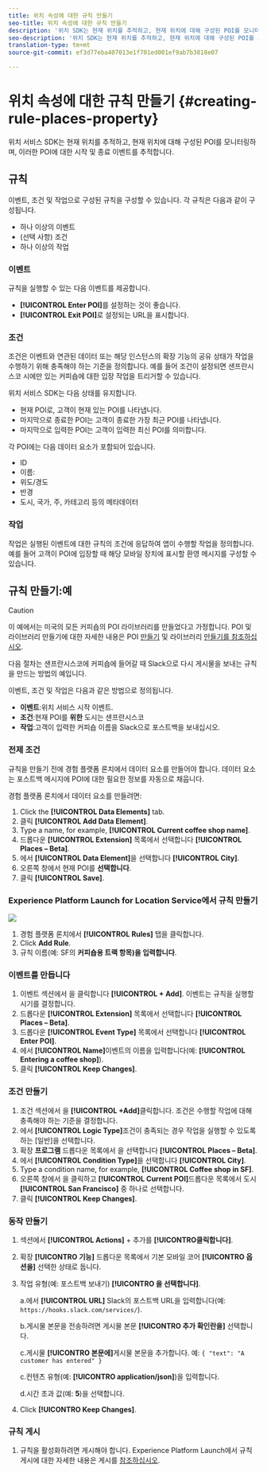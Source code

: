 ```yaml
---
title: 위치 속성에 대한 규칙 만들기
seo-title: 위치 속성에 대한 규칙 만들기
description: '위치 SDK는 현재 위치를 추적하고, 현재 위치에 대해 구성된 POI를 모니터링하며, 이러한 POI에 대한 시작 및 종료 이벤트를 추적합니다. '
seo-description: '위치 SDK는 현재 위치를 추적하고, 현재 위치에 대해 구성된 POI를 모니터링하며, 이러한 POI에 대한 시작 및 종료 이벤트를 추적합니다. '
translation-type: tm+mt
source-git-commit: ef3d77eba407013e1f701ed001ef9ab7b3818e07

---
```



# 위치 속성에 대한 규칙 만들기 {#creating-rule-places-property}

위치 서비스 SDK는 현재 위치를 추적하고, 현재 위치에 대해 구성된 POI를 모니터링하며, 이러한 POI에 대한 시작 및 종료 이벤트를 추적합니다.

## 규칙

이벤트, 조건 및 작업으로 구성된 규칙을 구성할 수 있습니다. 각 규칙은 다음과 같이 구성됩니다.

* 하나 이상의 이벤트
* (선택 사항) 조건
* 하나 이상의 작업

### 이벤트

규칙을 실행할 수 있는 다음 이벤트를 제공합니다.

* **[!UICONTROL Enter POI]**&#x200B;를 설정하는 것이 좋습니다.
* **[!UICONTROL Exit POI]**&#x200B;로 설정되는 URL을 표시합니다.

### 조건

조건은 이벤트와 연관된 데이터 또는 해당 인스턴스의 확장 기능의 공유 상태가 작업을 수행하기 위해 충족해야 하는 기준을 정의합니다. 예를 들어 조건이 설정되면 샌프란시스코 시에만 있는 커피숍에 대한 입장 작업을 트리거할 수 있습니다.

위치 서비스 SDK는 다음 상태를 유지합니다.

* 현재 POI로, 고객이 현재 있는 POI를 나타냅니다.
* 마지막으로 종료한 POI는 고객이 종료한 가장 최근 POI를 나타냅니다.
* 마지막으로 입력한 POI는 고객이 입력한 최신 POI를 의미합니다.

각 POI에는 다음 데이터 요소가 포함되어 있습니다.

* ID
* 이름:
* 위도/경도
* 반경
* 도시, 국가, 주, 카테고리 등의 메타데이터

### 작업

작업은 실행된 이벤트에 대한 규칙의 조건에 응답하여 앱이 수행할 작업을 정의합니다. 예를 들어 고객이 POI에 입장할 때 해당 모바일 장치에 표시할 환영 메시지를 구성할 수 있습니다.

## 규칙 만들기:예

>[!CAUTION]
>
>이 예에서는 미국의 모든 커피숍의 POI 라이브러리를 만들었다고 가정합니다. POI 및 라이브러리 만들기에 대한 자세한 내용은 POI [만들기](https://placesdocs.com/places-services-by-adobe-documentation/places-database-management-1/managing-pois-in-the-places-ui#create-a-poi) 및 라이브러리 [만들기를 참조하십시오](https://placesdocs.com/places-services-by-adobe-documentation/places-database-management-1/manage-libraries#create-a-library).

다음 절차는 샌프란시스코에 커피숍에 들어갈 때 Slack으로 다시 게시물을 보내는 규칙을 만드는 방법의 예입니다.

이벤트, 조건 및 작업은 다음과 같은 방법으로 정의됩니다.

* **이벤트**:위치 서비스 시작 이벤트.
* **조건**:현재 POI를 **위한** 도시는 샌프란시스코
* **작업**:고객이 입력한 커피숍 이름을 Slack으로 포스트백을 보내십시오.

### 전제 조건

규칙을 만들기 전에 경험 플랫폼 론치에서 데이터 요소를 만들어야 합니다. 데이터 요소는 포스트백 메시지에 POI에 대한 필요한 정보를 자동으로 채웁니다.

경험 플랫폼 론치에서 데이터 요소를 만들려면:

1. Click the **[!UICONTROL Data Elements]** tab.
2. 클릭 **[!UICONTROL Add Data Element]**.
3. Type a name, for example, **[!UICONTROL Current coffee shop name]**.
4. 드롭다운 **[!UICONTROL Extension]** 목록에서 선택합니다 **[!UICONTROL Places – Beta]**.
5. 에서 **[!UICONTROL Data Element]**&#x200B;을 선택합니다 **[!UICONTROL City]**.
6. 오른쪽 창에서 현재 POI를 **선택합니다**.
7. 클릭 **[!UICONTROL Save]**.

### Experience Platform Launch for Location Service에서 규칙 만들기

![](//help/assets/create-a-rule.png)

1. 경험 플랫폼 론치에서 **[!UICONTROL Rules]** 탭을 클릭합니다.
2. Click **Add Rule**.
3. 규칙 이름(예: SF의 **커피숍용 트랙 항목)을 입력합니다**.

### 이벤트를 만듭니다

1. 이벤트 섹션에서 을 클릭합니다 **[!UICONTROL + Add]**. 이벤트는 규칙을 실행할 시기를 결정합니다.
2. 드롭다운 **[!UICONTROL Extension]** 목록에서 선택합니다 **[!UICONTROL Places – Beta]**.
3. 드롭다운 **[!UICONTROL Event Type]** 목록에서 선택합니다 **[!UICONTROL Enter POI]**.
4. 에서 **[!UICONTROL Name]**&#x200B;이벤트의 이름을 입력합니다(예: **[!UICONTROL Entering a coffee shop]**).
5. 클릭 **[!UICONTROL Keep Changes]**.

### 조건 만들기

1. 조건 섹션에서 을 **[!UICONTROL +Add]**&#x200B;클릭합니다. 조건은 수행할 작업에 대해 충족해야 하는 기준을 결정합니다.
2. 에서 **[!UICONTROL Logic Type]**&#x200B;조건이 충족되는 경우 작업을 실행할 수 있도록 하는 [일반]을 선택합니다.
3. 확장 **프로그램** 드롭다운 목록에서 을 선택합니다 **[!UICONTROL Places – Beta]**.
4. 에서 **[!UICONTROL Condition Type]**&#x200B;을 선택합니다 **[!UICONTROL City]**.
5. Type a condition name, for example, **[!UICONTROL Coffee shop in SF]**.
6. 오른쪽 창에서 을 클릭하고 **[!UICONTROL Current POI]**&#x200B;드롭다운 목록에서 도시 **[!UICONTROL San Francisco]** 중 하나로 선택합니다.
7. 클릭 **[!UICONTROL Keep Changes]**.

### 동작 만들기

1. 섹션에서 **[!UICONTROL Actions]** + 추가를 **[!UICONTRO클릭합니다]**.
2. 확장 **[!UICONTRO 기능]** 드롭다운 목록에서 기본 모바일 코어 **[!UICONTRO 옵션을]** 선택한 상태로 둡니다.
3. 작업 유형(예: 포스트백 보내기) **[!UICONTRO 을 선택합니다]**.

   a.에서 **[!UICONTROL URL]** Slack의 포스트백 URL을 입력합니다(예: `https://hooks.slack.com/services/`).

   b.게시물 본문을 전송하려면 게시물 본문 **[!UICONTRO 추가 확인란을]** 선택합니다.

   c.게시물 **[!UICONTRO 본문에]**&#x200B;게시물 본문을 추가합니다. 예: `{ "text": "A customer has entered" }`

   c.컨텐츠 유형(예: **[!UICONTRO application/json]**)을 입력합니다.

   d.시간 초과 값(예: **5**)을 선택합니다.

4. Click **[!UICONTRO Keep Changes]**.

### 규칙 게시

1. 규칙을 활성화하려면 게시해야 합니다. Experience Platform Launch에서 규칙 게시에 대한 자세한 내용은 게시를 [참조하십시오](https://docs.adobelaunch.com/launch-reference/publishing).